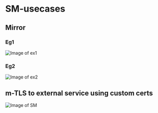 # SM-usecases 

## Mirror 

### Eg1 
![Image of ex1](https://github.com/learnbyseven/SERVICEMESH/blob/main/SM-usecases/mirror/ex1/Example1.png)

### Eg2 
![Image of ex2](https://github.com/learnbyseven/SERVICEMESH/blob/main/SM-usecases/mirror/ex2/Example2.png)



## m-TLS to external service using custom certs
![Image of SM](https://github.com/learnbyseven/SERVICEMESH/blob/main/SM-usecases/m-TLS_customcerts_externalsvc/external-service-mTLS.png)

